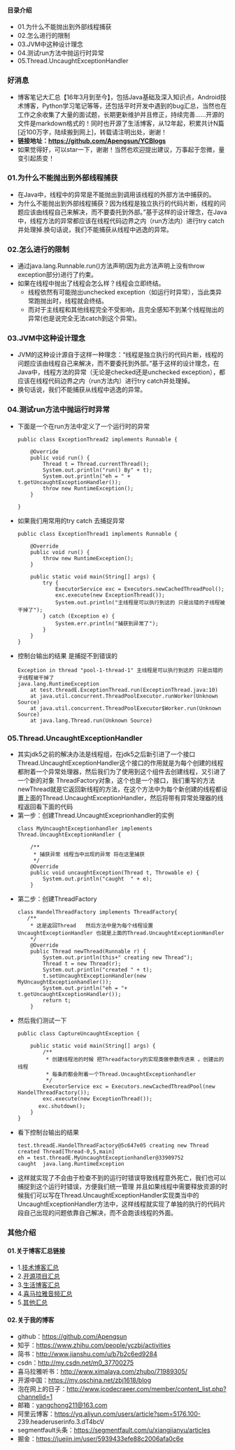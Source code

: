 #### 目录介绍
- 01.为什么不能抛出到外部线程捕获
- 02.怎么进行的限制
- 03.JVM中这种设计理念
- 04.测试run方法中抛运行时异常
- 05.Thread.UncaughtExceptionHandler



### 好消息
- 博客笔记大汇总【16年3月到至今】，包括Java基础及深入知识点，Android技术博客，Python学习笔记等等，还包括平时开发中遇到的bug汇总，当然也在工作之余收集了大量的面试题，长期更新维护并且修正，持续完善……开源的文件是markdown格式的！同时也开源了生活博客，从12年起，积累共计N篇[近100万字，陆续搬到网上]，转载请注明出处，谢谢！
- **链接地址：https://github.com/Apengsun/YCBlogs**
- 如果觉得好，可以star一下，谢谢！当然也欢迎提出建议，万事起于忽微，量变引起质变！



### 01.为什么不能抛出到外部线程捕获
- 在Java中，线程中的异常是不能抛出到调用该线程的外部方法中捕获的。
- 为什么不能抛出到外部线程捕获？因为线程是独立执行的代码片断，线程的问题应该由线程自己来解决，而不要委托到外部。”基于这样的设计理念，在Java中，线程方法的异常都应该在线程代码边界之内（run方法内）进行try catch并处理掉.换句话说，我们不能捕获从线程中逃逸的异常。


### 02.怎么进行的限制
- 通过java.lang.Runnable.run()方法声明(因为此方法声明上没有throw exception部分)进行了约束。
- 如果在线程中抛出了线程会怎么样？线程会立即终结。
    - 线程依然有可能抛出unchecked exception（如运行时异常），当此类异常跑抛出时，线程就会终结。
    - 而对于主线程和其他线程完全不受影响，且完全感知不到某个线程抛出的异常(也是说完全无法catch到这个异常)。


### 03.JVM中这种设计理念
- JVM的这种设计源自于这样一种理念：“线程是独立执行的代码片断，线程的问题应该由线程自己来解决，而不要委托到外部。”基于这样的设计理念，在Java中，线程方法的异常（无论是checked还是unchecked exception），都应该在线程代码边界之内（run方法内）进行try catch并处理掉。
- 换句话说，我们不能捕获从线程中逃逸的异常。


### 04.测试run方法中抛运行时异常
- 下面是一个在run方法中定义了一个运行时的异常
    ```
    public class ExceptionThread2 implements Runnable {
    
        @Override
        public void run() {
            Thread t = Thread.currentThread();
            System.out.println("run() By" + t);
            System.out.println("eh = " + t.getUncaughtExceptionHandler());
            throw new RuntimeException();
        }
    
    }
    ```
- 如果我们用常用的try catch 去捕捉异常
    ```
    public class ExceptionThread1 implements Runnable {
    
        @Override
        public void run() {
            throw new RuntimeException();
        }
    
        public static void main(String[] args) {
            try {
                ExecutorService exc = Executors.newCachedThreadPool();
                exc.execute(new ExceptionThread());
                System.out.println("主线程是可以执行到这的 只是出错的子线程被干掉了");
            } catch (Exception e) {
                System.err.println("捕获到异常了");
            }
        }
    }
    ```
- 控制台输出的结果 是捕捉不到错误的
    ```
    Exception in thread "pool-1-thread-1" 主线程是可以执行到这的 只是出错的子线程被干掉了
    java.lang.RuntimeException
        at test.threadE.ExceptionThread.run(ExceptionThread.java:10)
        at java.util.concurrent.ThreadPoolExecutor.runWorker(Unknown Source)
        at java.util.concurrent.ThreadPoolExecutor$Worker.run(Unknown Source)
        at java.lang.Thread.run(Unknown Source)
    ```


### 05.Thread.UncaughtExceptionHandler
- 其实jdk5之前的解决办法是线程组，在jdk5之后新引进了一个接口Thread.UncaughtExceptionHandler这个接口的作用就是为每个创建的线程都附着一个异常处理器，然后我们为了使用到这个组件去创建线程，又引进了一个新的对象 ThreadFactory对象，这个也是一个接口，我们重写的方法newThread就是它返回新线程的方法，在这个方法中为每个新创建的线程都设置上面的Thread.UncaughtExceptionHandler，然后将带有异常处理器的线程返回看下面的代码
- 第一步：创建Thread.UncaughtExceprionhandler的实例
    ```
    class MyUncaughtExceptionhandler implements Thread.UncaughtExceptionHandler {
    
        /**
         * 捕获异常 线程当中出现的异常 将在这里捕获
         */
        @Override
        public void uncaughtException(Thread t, Throwable e) {
            System.out.println("caught  " + e);
        }
    ```
- 第二步：创建ThreadFactory
    ```
    class HandelThreadFactory implements ThreadFactory{
       /**
        * 这是返回Thread   然后方法中是为每个线程设置UncaughtExceptionHandler 也就是上面的Thread.UncaughtExceptionHandler 
        */
        @Override
        public Thread newThread(Runnable r) {
            System.out.println(this+" creating new Thread");
            Thread t = new Thread(r);
            System.out.println("created " + t);
            t.setUncaughtExceptionHandler(new MyUncaughtExceptionhandler());
            System.out.println("eh = "+ t.getUncaughtExceptionHandler());
            return t;
        } 
    ```
- 然后我们测试一下
    ```
    public class CaptureUncaughtException {
    
        public static void main(String[] args) {
            /**
             * 创建线程池的时候 把Threadfactory的实现类做参数传进来 。创建出的线程
             * 每条的都会附着一个Thread.UncaughtExceptionhandler
             */
            ExecutorService exc = Executors.newCachedThreadPool(new HandelThreadFactory());
            exc.execute(new ExceptionThread());
    　　　　exc.shutdown();
        }
    }
    ```
- 看下控制台输出的结果
    ```
    test.threadE.HandelThreadFactory@5c647e05 creating new Thread
    created Thread[Thread-0,5,main]
    eh = test.threadE.MyUncaughtExceptionhandler@33909752
    caught  java.lang.RuntimeException
    ```
- 这样就实现了不会由于检查不到的运行时错误导致线程意外死亡，我们也可以捕捉到这个运行时错误，方便我们统一管理 并且如果线程中需要释放资源的时候我们可以写在Thread.UncaughtExceptionHandler实现类当中的UncaughtExceptionHandler方法中，这样线程就实现了单独的执行的代码片段自己出现的问题依靠自己解决，而不会跑该线程的外面。









### 其他介绍
#### 01.关于博客汇总链接
- 1.[技术博客汇总](https://www.jianshu.com/p/614cb839182c)
- 2.[开源项目汇总](https://blog.csdn.net/m0_37700275/article/details/80863574)
- 3.[生活博客汇总](https://blog.csdn.net/m0_37700275/article/details/79832978)
- 4.[喜马拉雅音频汇总](https://www.jianshu.com/p/f665de16d1eb)
- 5.[其他汇总](https://www.jianshu.com/p/53017c3fc75d)



#### 02.关于我的博客
- github：https://github.com/Apengsun
- 知乎：https://www.zhihu.com/people/yczbj/activities
- 简书：http://www.jianshu.com/u/b7b2c6ed9284
- csdn：http://my.csdn.net/m0_37700275
- 喜马拉雅听书：http://www.ximalaya.com/zhubo/71989305/
- 开源中国：https://my.oschina.net/zbj1618/blog
- 泡在网上的日子：http://www.jcodecraeer.com/member/content_list.php?channelid=1
- 邮箱：yangchong211@163.com
- 阿里云博客：https://yq.aliyun.com/users/article?spm=5176.100- 239.headeruserinfo.3.dT4bcV
- segmentfault头条：https://segmentfault.com/u/xiangjianyu/articles
- 掘金：https://juejin.im/user/5939433efe88c2006afa0c6e






